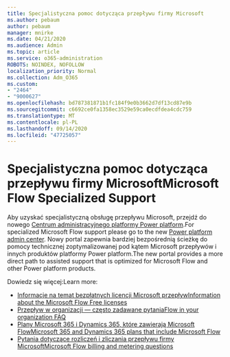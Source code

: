 ```yaml
---
title: Specjalistyczna pomoc dotycząca przepływu firmy Microsoft
ms.author: pebaum
author: pebaum
manager: mnirke
ms.date: 04/21/2020
ms.audience: Admin
ms.topic: article
ms.service: o365-administration
ROBOTS: NOINDEX, NOFOLLOW
localization_priority: Normal
ms.collection: Adm_O365
ms.custom:
- "2464"
- "9000627"
ms.openlocfilehash: bd787381871b1fc184f9e0b3662d7df13cd87e9b
ms.sourcegitcommit: c6692ce0fa1358ec3529e59ca0ecdfdea4cdc759
ms.translationtype: MT
ms.contentlocale: pl-PL
ms.lasthandoff: 09/14/2020
ms.locfileid: "47725057"
---
```

# <a name="microsoft-flow-specialized-support"></a><span data-ttu-id="88515-102">Specjalistyczna pomoc dotycząca przepływu firmy Microsoft</span><span class="sxs-lookup"><span data-stu-id="88515-102">Microsoft Flow Specialized Support</span></span>

<span data-ttu-id="88515-103">Aby uzyskać specjalistyczną obsługę przepływu Microsoft, przejdź do nowego [Centrum administracyjnego platformy Power platform](https://aka.ms/flowadminsupport).</span><span class="sxs-lookup"><span data-stu-id="88515-103">For specialized Microsoft Flow support please go to the new [Power platform admin center](https://aka.ms/flowadminsupport).</span></span> <span data-ttu-id="88515-104">Nowy portal zapewnia bardziej bezpośrednią ścieżkę do pomocy technicznej zoptymalizowanej pod kątem Microsoft przepływów i innych produktów platformy Power platform.</span><span class="sxs-lookup"><span data-stu-id="88515-104">The new portal provides a more direct path to assisted support that is optimized for Microsoft Flow and other Power platform products.</span></span>

<span data-ttu-id="88515-105">Dowiedz się więcej:</span><span class="sxs-lookup"><span data-stu-id="88515-105">Learn more:</span></span>
- [<span data-ttu-id="88515-106">Informacje na temat bezpłatnych licencji Microsoft przepływ</span><span class="sxs-lookup"><span data-stu-id="88515-106">Information about the Microsoft Flow Free licenses</span></span>](https://go.microsoft.com/fwlink/?linkid=2095610)
- [<span data-ttu-id="88515-107">Przepływ w organizacji — często zadawane pytania</span><span class="sxs-lookup"><span data-stu-id="88515-107">Flow in your organization FAQ</span></span>](https://go.microsoft.com/fwlink/?linkid=2072608)
- [<span data-ttu-id="88515-108">Plany Microsoft 365 i Dynamics 365, które zawierają Microsoft Flow</span><span class="sxs-lookup"><span data-stu-id="88515-108">Microsoft 365 and Dynamics 365 plans that include Microsoft Flow</span></span>](https://go.microsoft.com/fwlink/?linkid=2072406)
- [<span data-ttu-id="88515-109">Pytania dotyczące rozliczeń i zliczania przepływu firmy Microsoft</span><span class="sxs-lookup"><span data-stu-id="88515-109">Microsoft Flow billing and metering questions</span></span>](https://go.microsoft.com/fwlink/?linkid=2072612)